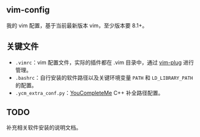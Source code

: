 ## vim-config

我的 vim 配置，基于当前最新版本 vim，至少版本要 8.1+。

## 关键文件

- `.vimrc`：vim 配置文件，实际的插件都在 .vim 目录中，通过 [vim-plug](https://github.com/junegunn/vim-plug) 进行管理。
- `.bashrc`：自行安装的软件路径以及关键环境变量 `PATH` 和 `LD_LIBRARY_PATH` 的配置。
- `.ycm_extra_conf.py`：[YouCompleteMe](https://github.com/ycm-core/YouCompleteMe) C++ 补全路径配置。

## TODO

补充相关软件安装的说明文档。
